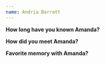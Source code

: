 ```yaml
---
name: Andria Barratt
---
```

**How long have you known Amanda?**  


**How did you meet Amanda?**  


**Favorite memory with Amanda?**  
